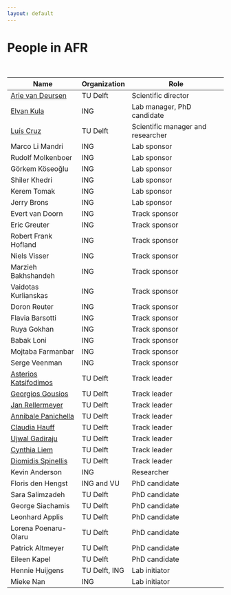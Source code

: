 ```yaml
---
layout: default
---
```


# People in AFR

<br/>

Name | Organization | Role
--|--|--
[Arie van Deursen] 		    | TU Delft 	| Scientific director
[Elvan Kula] 			    | ING 		| Lab manager, PhD candidate
[Luís Cruz] 				| TU Delft 	| Scientific manager and researcher
Marco Li Mandri				| ING 		| Lab sponsor
Rudolf Molkenboer			| ING   	| Lab sponsor
Görkem Köseoğlu				| ING 		| Lab sponsor
Shiler Khedri				| ING 		| Lab sponsor
Kerem Tomak			        | ING		| Lab sponsor
Jerry Brons			        | ING 	    | Lab sponsor
Evert van Doorn				| ING 		| Track sponsor
Eric Greuter			    | ING 		| Track sponsor
Robert Frank Hofland	    | ING 		| Track sponsor
Niels Visser                | ING       | Track sponsor
Marzieh Bakhshandeh 	    | ING 		| Track sponsor
Vaidotas Kurlianskas 	    | ING 		| Track sponsor
Doron Reuter  		 	    | ING 		| Track sponsor
Flavia Barsotti             | ING       | Track sponsor
Ruya Gokhan                 | ING       | Track sponsor
Babak Loni 					| ING 		| Track sponsor
Mojtaba Farmanbar			| ING 		| Track sponsor
Serge Veenman 				| ING 		| Track sponsor
[Asterios Katsifodimos]	    | TU Delft 	| Track leader
[Georgios Gousios]		    | TU Delft 	| Track leader
[Jan Rellermeyer]			| TU Delft 	| Track leader
[Annibale Panichella]		| TU Delft 	| Track leader
[Claudia Hauff]             | TU Delft  | Track leader
[Ujwal Gadiraju]			| TU Delft  | Track leader
[Cynthia Liem]			    | TU Delft 	| Track leader
[Diomidis Spinellis]		| TU Delft  | Track leader
Kevin Anderson			    | ING 		| Researcher
Floris den Hengst 			| ING and VU | PhD candidate
Sara Salimzadeh 			| TU Delft 	| PhD candidate
George Siachamis 			| TU Delft 	| PhD candidate
Leonhard Applis         	| TU Delft  | PhD candidate
Lorena Poenaru-Olaru 	    | TU Delft  | PhD candidate
Patrick Altmeyer        	| TU Delft  | PhD candidate
Eileen Kapel            	| TU Delft  | PhD candidate
Hennie Huijgens				| TU Delft, ING | Lab initiator
Mieke Nan					| ING 		| Lab initiator

[Arie van Deursen]:https://avandeursen.com
[Luís Cruz]:https://luiscruz.github.io
[Elvan Kula]:https://www.linkedin.com/in/elvan-kula/
[Asterios Katsifodimos]:https://www.tudelft.nl/ewi/over-de-faculteit/afdelingen/software-technology/web-information-systems/people/asterios-katsifodimos/
[Georgios Gousios]:https://www.gousios.gr
[Christoph Lofi]:https://www.tudelft.nl/ewi/over-de-faculteit/afdelingen/software-technology/web-information-systems/people/christoph-lofi/
[Jan Rellermeyer]:https://www.tudelft.nl/ewi/over-de-faculteit/afdelingen/software-technology/distributed-systems/people/jan-rellermeyer/
[Annibale Panichella]:https://apanichella.github.io
[Claudia Hauff]:https://www.tudelft.nl/ewi/over-de-faculteit/afdelingen/software-technology/web-information-systems/people/claudia-hauff/
[Cynthia Liem]:https://www.tudelft.nl/ewi/over-de-faculteit/afdelingen/intelligent-systems/multimedia-computing/people/cynthia-liem/
[Ujwal Gadiraju]: http://ujwalgadiraju.com/
[Diomidis Spinellis]: https://www2.dmst.aueb.gr/dds/